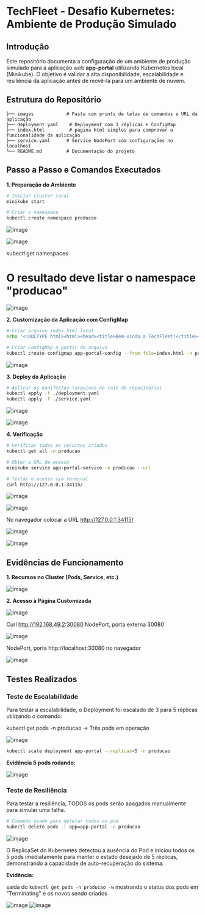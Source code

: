 # TechFleet - Desafio Kubernetes: Ambiente de Produção Simulado

## Introdução

Este repositório documenta a configuração de um ambiente de produção simulado para a aplicação web **app-portal** utilizando Kubernetes local (Minikube). O objetivo é validar a alta disponibilidade, escalabilidade e resiliência da aplicação antes de movê-la para um ambiente de nuvem.

## Estrutura do Repositório

```
├── images            # Pasta com prints de telas de comandos e URL da aplicação 
├── deployment.yaml    # Deployment com 3 réplicas + ConfigMap
├── index.html         # página html simples para comprovar a funcionalidade da aplicação
├── service.yaml      # Service NodePort com configurações no localhost
└── README.md         # Documentação do projeto

```

## Passo a Passo e Comandos Executados

**1. Preparação do Ambiente**

```bash
# Iniciar cluster local
minikube start

# Criar o namespace
kubectl create namespace producao
```
![image](/images/01-k8s.png)

![image](/images/02-k8s.png)

kubectl get namespaces
# O resultado deve listar o namespace "producao"

![image](/images/03-k8s.png)

**2. Customização da Aplicação com ConfigMap**

```bash
# Criar arquivo index.html local
echo '<!DOCTYPE html><html><head><title>Bem-vindo a TechFleet!</title></head><body><h1>App-Portal da TechFleet rodando em Kubernetes!</h1><p>Este ambiente de producao simulado foi configurado com sucesso.</p></body></html>' > index.html

# Criar ConfigMap a partir do arquivo
kubectl create configmap app-portal-config --from-file=index.html -n producao
```

![image](/images/04-k8s.png)

**3. Deploy da Aplicação**

```bash
# Aplicar os manifestos (arquivos na raiz do repositório)
kubectl apply -f ./deployment.yaml
kubectl apply -f ./service.yaml
```

![image](/images/05-k8s.png)

![image](/images/06-k8s.png)


**4. Verificação**

```bash
# Verificar todos os recursos criados
kubectl get all -n producao

# Obter a URL de acesso
minikube service app-portal-service -n producao --url

# Testar o acesso via terminal
curl http://127.0.0.1:34115/
```
![image](/images/07-k8s.png)

![image](/images/08-k8s.png)

No navegador colocar a URL http://127.0.0.1:34115/

![image](/images/09-k8s.png)

![image](/images/10-k8s.png)


## Evidências de Funcionamento

**1. Recursos no Cluster (Pods, Service, etc.)**

![image](/images/07-k8s.png)

**2. Acesso à Página Customizada**

![image](/images/11-k8s.png)

Curl http://192.168.49.2:30080 NodePort, porta externa 30080

![image](/images/12-k8s.png)

NodePort, porta http://localhost:30080 no navegador

![image](/images/24-k8s.png)

## Testes Realizados

### Teste de Escalabilidade

Para testar a escalabilidade, o Deployment foi escalado de 3 para 5 réplicas utilizando o comando:

kubectl get pods -n producao -> Três pods em operação

![image](/images/21-k8s.png)

```bash
kubectl scale deployment app-portal --replicas=5 -n producao
```
**Evidência 5 pods rodando:**

![image](/images/22-k8s.png)


### Teste de Resiliência

Para testar a resiliência, TODOS os pods serão apagados manualmente para simular uma falha.

```bash
# Comando usado para deletar todos os pod
kubectl delete pods -l app=app-portal -n producao
```
![image](/images/25-k8s.png)


O ReplicaSet do Kubernetes detectou a ausência do Pod e iniciou todos os 5 pods imediatamente para manter o estado desejado de 5 réplicas, demonstrando a capacidade de auto-recuperação do sistema.

**Evidência:**

saída do `kubectl get pods -n producao -w` mostrando o status dos pods em "Terminating" e os novos sendo criados

![image](/images/26-k8s.png)
![image](/images/27-k8s.png)
